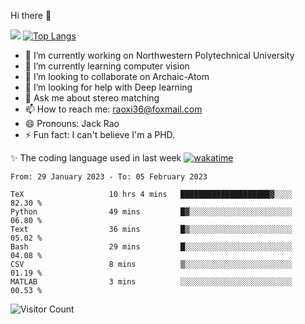 Hi there 👋

![](https://github-readme-stats.vercel.app/api?username=Raohaocheng)
[![Top Langs](https://github-readme-stats.vercel.app/api/top-langs/?username=Raohaocheng&layout=compact)](https://github.com/anuraghazra/github-readme-stats)

- 🔭 I’m currently working on Northwestern Polytechnical University
- 🌱 I’m currently learning computer vision
- 👯 I’m looking to collaborate on Archaic-Atom
- 🤔 I’m looking for help with Deep learning
- 💬 Ask me about stereo matching
- 📫 How to reach me: raoxi36@foxmail.com
- 😄 Pronouns: Jack Rao
- ⚡ Fun fact: I can't believe I'm a PHD.

✨ The coding language used in last week [![wakatime](https://wakatime.com/badge/user/51ec5ec7-4742-4243-9eea-732ade32c0b7.svg)](https://wakatime.com/@51ec5ec7-4742-4243-9eea-732ade32c0b7)
<!--START_SECTION:waka-->

```text
From: 29 January 2023 - To: 05 February 2023

TeX                   10 hrs 4 mins   ████████████████████▓░░░░   82.30 %
Python                49 mins         █▓░░░░░░░░░░░░░░░░░░░░░░░   06.80 %
Text                  36 mins         █▒░░░░░░░░░░░░░░░░░░░░░░░   05.02 %
Bash                  29 mins         █░░░░░░░░░░░░░░░░░░░░░░░░   04.08 %
CSV                   8 mins          ▒░░░░░░░░░░░░░░░░░░░░░░░░   01.19 %
MATLAB                3 mins          ░░░░░░░░░░░░░░░░░░░░░░░░░   00.53 %
```

<!--END_SECTION:waka-->

![Visitor Count](https://profile-counter.glitch.me/Raohaocheng/count.svg)
